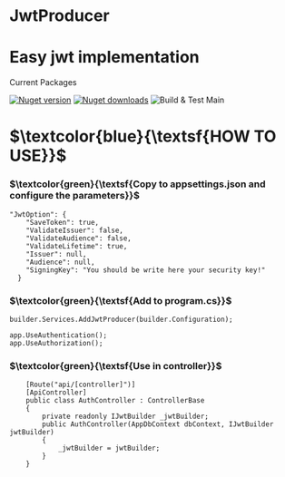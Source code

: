 <h1>JwtProducer</h1>

<h1>Easy jwt implementation</h1> 

Current Packages

[![Nuget version](https://img.shields.io/nuget/v/JwtProducer.svg?logo=nuget)](https://www.nuget.org/packages/JwtProducer/)
[![Nuget downloads](https://img.shields.io/nuget/dt/JwtProducer?logo=nuget)](https://www.nuget.org/packages/JwtProducer/)
![Build & Test Main](https://github.com/Blazored/LocalStorage/workflows/Build%20&%20Test%20Main/badge.svg)


# $\textcolor{blue}{\textsf{HOW TO USE}}$ 


### $\textcolor{green}{\textsf{Copy to appsettings.json and configure the parameters}}$ 

```
"JwtOption": {
    "SaveToken": true,
    "ValidateIssuer": false,
    "ValidateAudience": false,
    "ValidateLifetime": true,
    "Issuer": null,
    "Audience": null,
    "SigningKey": "You should be write here your security key!"
  }
```
### $\textcolor{green}{\textsf{Add to program.cs}}$ 

```
builder.Services.AddJwtProducer(builder.Configuration);
```

```
app.UseAuthentication();
app.UseAuthorization();
```

### $\textcolor{green}{\textsf{Use in controller}}$ 
```
    [Route("api/[controller]")]
    [ApiController]
    public class AuthController : ControllerBase
    {
        private readonly IJwtBuilder _jwtBuilder;
        public AuthController(AppDbContext dbContext, IJwtBuilder jwtBuilder)
        {
            _jwtBuilder = jwtBuilder;
        }
    }
```



